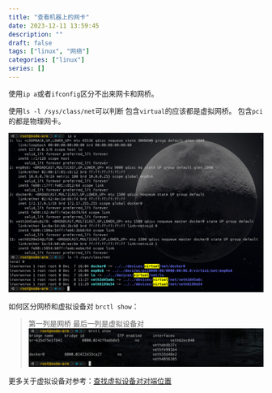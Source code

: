 ```yaml
---
title: "查看机器上的网卡"
date: 2023-12-11 13:59:45
description: ""
draft: false
tags: ["linux", "网络"]
categories: ["linux"]
series: []
---
```


使用`ip a`或者`ifconfig`区分不出来网卡和网桥。

使用`ls -l /sys/class/net`可以判断
包含`virtual`的应该都是虚拟网桥。
包含`pci`的都是物理网卡。

![](https://raw.githubusercontent.com/zzkrix/blog-images/main/assets/image-20231211140333396.png)

如何区分网桥和虚拟设备对 `brctl show`：

> 第一列是网桥
> 最后一列是虚拟设备对
> ![](https://raw.githubusercontent.com/zzkrix/blog-images/main/assets/image-20231214103530867.png)

更多关于虚拟设备对参考：[查找虚拟设备对对端位置](查找虚拟设备对对端位置.md)
